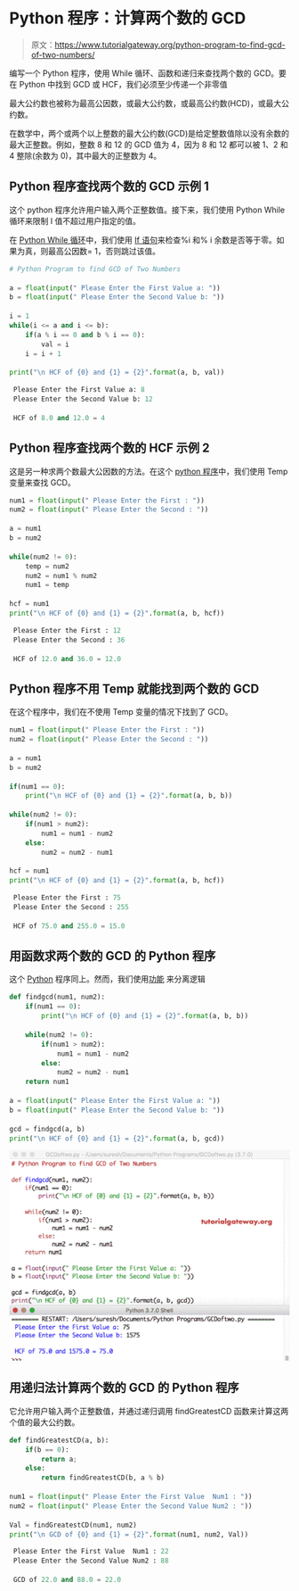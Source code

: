 # Python 程序：计算两个数的 GCD

> 原文：<https://www.tutorialgateway.org/python-program-to-find-gcd-of-two-numbers/>

编写一个 Python 程序，使用 While 循环、函数和递归来查找两个数的 GCD。要在 Python 中找到 GCD 或 HCF，我们必须至少传递一个非零值

最大公约数也被称为最高公因数，或最大公约数，或最高公约数(HCD)，或最大公约数。

在数学中，两个或两个以上整数的最大公约数(GCD)是给定整数值除以没有余数的最大正整数。例如，整数 8 和 12 的 GCD 值为 4，因为 8 和 12 都可以被 1、2 和 4 整除(余数为 0)，其中最大的正整数为 4。

## Python 程序查找两个数的 GCD 示例 1

这个 python 程序允许用户输入两个正整数值。接下来，我们使用 Python While 循环来限制 I 值不超过用户指定的值。

在 [Python While 循环](https://www.tutorialgateway.org/python-while-loop/)中，我们使用 [If 语句](https://www.tutorialgateway.org/python-if-statement/)来检查%i 和% i 余数是否等于零。如果为真，则最高公因数= 1，否则跳过该值。

```py
# Python Program to find GCD of Two Numbers

a = float(input(" Please Enter the First Value a: "))
b = float(input(" Please Enter the Second Value b: "))

i = 1
while(i <= a and i <= b):
    if(a % i == 0 and b % i == 0):
        val = i
    i = i + 1

print("\n HCF of {0} and {1} = {2}".format(a, b, val))
```

```py
 Please Enter the First Value a: 8
 Please Enter the Second Value b: 12

 HCF of 8.0 and 12.0 = 4
```

## Python 程序查找两个数的 HCF 示例 2

这是另一种求两个数最大公因数的方法。在这个 [python 程序](https://www.tutorialgateway.org/python-programming-examples/)中，我们使用 Temp 变量来查找 GCD。

```py
num1 = float(input(" Please Enter the First : "))
num2 = float(input(" Please Enter the Second : "))

a = num1
b = num2

while(num2 != 0):
    temp = num2
    num2 = num1 % num2
    num1 = temp

hcf = num1   
print("\n HCF of {0} and {1} = {2}".format(a, b, hcf))
```

```py
 Please Enter the First : 12
 Please Enter the Second : 36

 HCF of 12.0 and 36.0 = 12.0
```

## Python 程序不用 Temp 就能找到两个数的 GCD

在这个程序中，我们在不使用 Temp 变量的情况下找到了 GCD。

```py
num1 = float(input(" Please Enter the First : "))
num2 = float(input(" Please Enter the Second : "))

a = num1
b = num2

if(num1 == 0):
    print("\n HCF of {0} and {1} = {2}".format(a, b, b))

while(num2 != 0):
    if(num1 > num2):
        num1 = num1 - num2
    else:
        num2 = num2 - num1

hcf = num1   
print("\n HCF of {0} and {1} = {2}".format(a, b, hcf))
```

```py
 Please Enter the First : 75
 Please Enter the Second : 255

 HCF of 75.0 and 255.0 = 15.0
```

## 用函数求两个数的 GCD 的 Python 程序

这个 [Python](https://www.tutorialgateway.org/python-tutorial/) 程序同上。然而，我们使用[功能](https://www.tutorialgateway.org/functions-in-python/) 来分离逻辑

```py
def findgcd(num1, num2):
    if(num1 == 0):
        print("\n HCF of {0} and {1} = {2}".format(a, b, b))

    while(num2 != 0):
        if(num1 > num2):
            num1 = num1 - num2
        else:
            num2 = num2 - num1
    return num1

a = float(input(" Please Enter the First Value a: "))
b = float(input(" Please Enter the Second Value b: "))

gcd = findgcd(a, b)  
print("\n HCF of {0} and {1} = {2}".format(a, b, gcd))
```

![Python Program to find GCD of Two Numbers 4](img/5628ac1dfc929b1d563eb74403f26716.png)

## 用递归法计算两个数的 GCD 的 Python 程序

它允许用户输入两个正整数值，并通过递归调用 findGreatestCD 函数来计算这两个值的最大公约数。

```py
def findGreatestCD(a, b):
    if(b == 0):
        return a;
    else:
        return findGreatestCD(b, a % b)

num1 = float(input(" Please Enter the First Value  Num1 : "))
num2 = float(input(" Please Enter the Second Value Num2 : "))

Val = findGreatestCD(num1, num2)
print("\n GCD of {0} and {1} = {2}".format(num1, num2, Val))
```

```py
 Please Enter the First Value  Num1 : 22
 Please Enter the Second Value Num2 : 88

 GCD of 22.0 and 88.0 = 22.0
```